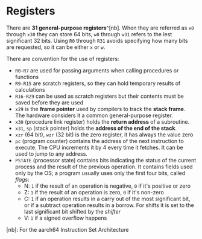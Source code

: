 # Registers

There are **31 general-purpose registers**^[nb]. When they are referred as `x0` through `x30` they can store 64 bits, `w0` through `w31` refers to the lest significant 32 bits. Using `R0` through `R31` avoids specifying how many bits are requested, so it can be either `x` or `w`.

There are convention for the use of registers:
- `R0-R7` are used for passing arguments when calling procedures or functions
- `R9-R15` are scratch registers, so they can hold temporary results of calculations
- `R16-R29` can be used as scratch registers but their contents must be saved before they are used
- `x29` is the **frame pointer** used by compilers to track the **stack frame**. The hardware considers it a common general-purpose register.
- `x30` (procedure link register) holds the **return address** of a subroutine.
- `x31`, `sp` (stack pointer) holds the **address of the end of the stack**.
- `xzr` (64 bit), `wzr` (32 bit) is the zero register, it has always the value zero
- `pc` (program counter) contains the address of the next instruction to execute. The CPU increments it by 4 every time it fetches. It can be used to jump to any address.
- `PSTATE` (processor state) contains bits indicating the status of the current process and the result of the previous operation. It contains fields used only by the OS; a program usually uses only the first four bits, called *flags*:
    - N: `1` if the result of an operation is negative, `0` if it's positive or zero
    - Z: `1` if the result of an operation is zero, `0` if it's non-zero
    - C: `1` if an operation results in a carry out of the most significant bit, or if a subtract operation results in a borrow. For shifts it is set to the last significant bit shifted by the *shifter*
    - V: `1` if a signed overflow happens

[nb]: For the aarch64 Instruction Set Architecture
